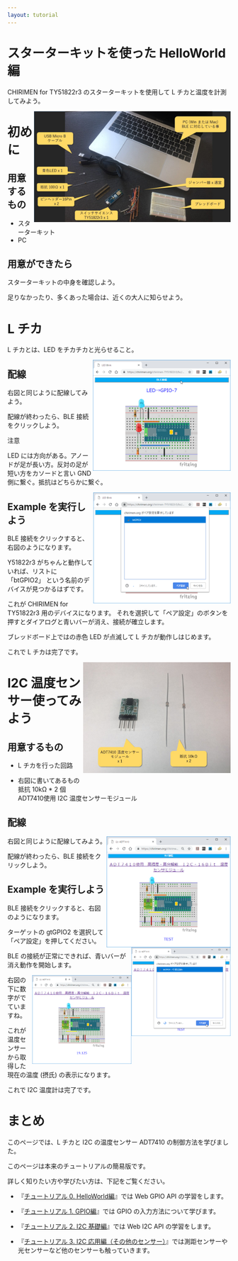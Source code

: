 ```yaml
---
layout: tutorial
---
```


<div style="page-break-before:always"></div>

# スターターキットを使った HelloWorld 編

CHIRIMEN for TY51822r3 のスターターキットを使用して L チカと温度を計測してみよう。
<p>
  <img src="imgs/section0/hardware.jpg" alt="Hardwear" height="250" style = "float:right;">

# 初めに

## 用意するもの


* スターターキット
* PC

</p>

## 用意ができたら

スターターキットの中身を確認しよう。

足りなかったり、多くあった場合は、近くの大人に知らせよう。

# L チカ

L チカとは、LED をチカチカと光らせること。

<p>
<img src="imgs/section0/ledblink_2.png" alt="Browser"  height="250" style="float:right;">

## 配線

右図と同じように配線してみよう。

配線が終わったら、BLE 接続をクリックしよう。

注意

LED には方向がある。アノードが足が長い方。反対の足が短い方をカソードと言い GND 側に繋ぐ。抵抗はどちらかに繋ぐ。
</p>

<p>
<img src="imgs/section0/ledblink_3.png" alt="Browser" height="250" style="float:right;">

## Example を実行しよう

BLE 接続をクリックすると、右図のようになります。

Y51822r3 がちゃんと動作していれば、リストに「btGPIO2」 という名前のデバイスが見つかるはずです。

これが CHIRIMEN for TY51822r3 用のデバイスになります。
それを選択して「ペア設定」のボタンを押すとダイアログと青いバーが消え、接続が確立します。

ブレッドボード上ではの赤色 LED が点滅して L チカが動作しはじめます。

これで L チカは完了です。

</p>

<div style="page-break-before:always"></div>

<p>
  <img src="imgs/section2/adt7410_parts.jpg" alt="Browser" height="250" style="float:right;">

# I2C 温度センサー使ってみよう

## 用意するもの

* L チカを行った回路

* 右図に書いてあるもの<br>
抵抗 10kΩ * 2 個 <br>
ADT7410使用 I2C 温度センサーモジュール

</p>

<p>
  
## 配線

<img src="imgs/section2/adt7410_1.png" alt="Browser" height="250" style="float:right;">

右図と同じように配線してみよう。

配線が終わったら、BLE 接続をクリックしよう。

</p>

<p>
  
## Example を実行しよう

<img src="imgs/section2/adt7410_3.png" alt="Browser" height="200" style="float:right;">

BLE 接続をクリックすると、右図のようになります。

ターゲットの gtGPIO2 を選択して「ペア設定」を押してください。

BLE の接続が正常にできれば、青いバーが消え動作を開始します。
</p>

<p>
  
<img src="imgs/section2/adt7410_4.png" alt ="Browser" height="200" style="float:right;">

右図の下に数字がでていますね。

これが温度センサーから取得した現在の温度 (摂氏) の表示になります。

これで I2C 温度計は完了です。

</p>

# まとめ

このページでは、L チカと I2C の温度センサー ADT7410 の制御方法を学びました。

このページは本来のチュートリアルの簡易版です。

詳しく知りたい方や学びたい方は、下記をご覧ください。

* 『[チュートリアル 0. HelloWorld編](./section0.md)』では Web GPIO API の学習をします。

* 『[チュートリアル 1. GPIO編](./section1.md)』では GPIO の入力方法について学びます。

* 『[チュートリアル 2. I2C 基礎編](./section2.md)』では Web I2C API の学習をします。

* 『[チュートリアル 3. I2C 応用編（その他のセンサー）](./section3.md)』では測距センサーや光センサーなど他のセンサーも触っていきます。
